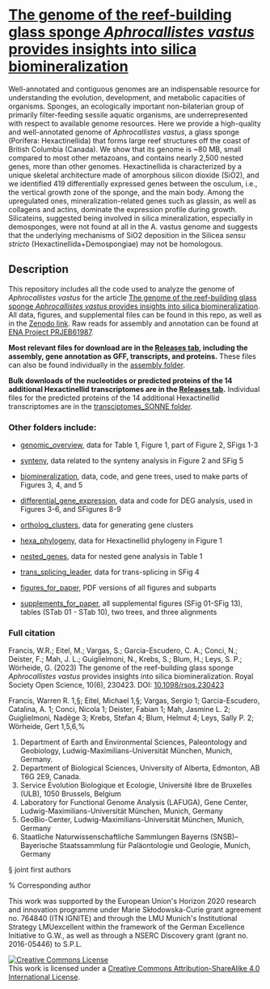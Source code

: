 # [The genome of the reef-building glass sponge *Aphrocallistes vastus* provides insights into silica biomineralization](https://royalsocietypublishing.org/doi/10.1098/rsos.230423) #
Well-annotated and contiguous genomes are an indispensable resource for understanding the evolution, development, and metabolic capacities of organisms. Sponges, an ecologically important non-bilaterian group of primarily filter-feeding sessile aquatic organisms, are underrepresented with respect to available genome resources. Here we provide a high-quality and well-annotated genome of *Aphrocallistes vastus*, a glass sponge (Porifera: Hexactinellida) that forms large reef structures off the coast of British Columbia (Canada). We show that its genome is ~80 MB, small compared to most other metazoans, and contains nearly 2,500 nested genes, more than other genomes. Hexactinellida is characterized by a unique skeletal architecture made of amorphous silicon dioxide (SiO2), and we identified 419 differentially expressed genes between the osculum, i.e., the vertical growth zone of the sponge, and the main body. Among the upregulated ones, mineralization-related genes such as glassin, as well as collagens and actins, dominate the expression profile during growth. Silicateins, suggested being involved in silica mineralization, especially in demosponges, were not found at all in the A. vastus genome and suggests that the underlying mechanisms of SiO2 deposition in the Silicea *sensu stricto* (Hexactinellida+Demospongiae) may not be homologous.

## Description ##
This repository includes all the code used to analyze the genome of *Aphrocallistes vastus* for the article [The genome of the reef-building glass sponge *Aphrocallistes vastus* provides insights into silica biomineralization](https://royalsocietypublishing.org/doi/10.1098/rsos.230423). All data, figures, and supplemental files can be found in this repo, as well as in the [Zenodo link](https://doi.org/10.5281/zenodo.7970685). Raw reads for assembly and annotation can be found at [ENA Project PRJEB61987](https://www.ebi.ac.uk/ena/browser/view/PRJEB61987).

**Most relevant files for download are in the [Releases tab](https://github.com/PalMuc/Aphrocallistes_vastus_genome/releases), including the assembly, gene annotation as GFF, transcripts, and proteins.** These files can also be found individually in the [assembly folder](https://github.com/PalMuc/Aphrocallistes_vastus_genome/tree/main/assembly).

**Bulk downloads of the nucleotides or predicted proteins of the 14 additional Hexactinellid transcriptomes are in the [Releases tab](https://github.com/PalMuc/Aphrocallistes_vastus_genome/releases).** Individual files for the predicted proteins of the 14 additional Hexactinellid transcriptomes are in the [transciptomes_SONNE folder](https://github.com/PalMuc/Aphrocallistes_vastus_genome/tree/main/transciptomes_SONNE).

### Other folders include: ###

* [genomic_overview](https://github.com/PalMuc/Aphrocallistes_vastus_genome/tree/main/genomic_overview), data for Table 1, Figure 1, part of Figure 2, SFigs 1-3
* [synteny](https://github.com/PalMuc/Aphrocallistes_vastus_genome/tree/main/synteny), data related to the synteny analysis in Figure 2 and SFig 5
* [biomineralization](https://github.com/PalMuc/Aphrocallistes_vastus_genome/tree/main/biomineralization), data, code, and gene trees, used to make parts of Figures 3, 4, and 5
* [differential_gene_expression](https://github.com/PalMuc/Aphrocallistes_vastus_genome/tree/main/differential_gene_expression), data and code for DEG analysis, used in Figures 3-6, and SFigures 8-9
* [ortholog_clusters](https://github.com/PalMuc/Aphrocallistes_vastus_genome/tree/main/ortholog_clusters), data for generating gene clusters
* [hexa_phylogeny](https://github.com/PalMuc/Aphrocallistes_vastus_genome/tree/main/hexa_phylogeny), data for Hexactinellid phylogeny in Figure 1
* [nested_genes](https://github.com/PalMuc/Aphrocallistes_vastus_genome/tree/main/nested_genes), data for nested gene analysis in Table 1
* [trans_splicing_leader](https://github.com/PalMuc/Aphrocallistes_vastus_genome/tree/main/trans_splicing_leader), data for trans-splicing in SFig 4
  
* [figures_for_paper](https://github.com/PalMuc/Aphrocallistes_vastus_genome/tree/main/figures_for_paper), PDF versions of all figures and subparts
* [supplements_for_paper](https://github.com/PalMuc/Aphrocallistes_vastus_genome/tree/main/supplements_for_paper), all supplemental figures (SFig 01-SFig 13), tables (STab 01 - STab 10), two trees, and three alignments


### Full citation ###
Francis, W.R.; Eitel, M.; Vargas, S.; Garcia-Escudero, C. A.; Conci, N.; Deister, F.; Mah, J. L.; Guiglielmoni, N., Krebs, S.; Blum, H.; Leys, S. P.; Wörheide, G. (2023) The genome of the reef-building glass sponge *Aphrocallistes vastus* provides insights into silica biomineralization. Royal Society Open Science, 10(6), 230423. DOI: [10.1098/rsos.230423](https://royalsocietypublishing.org/doi/10.1098/rsos.230423)

Francis, Warren R. 1,§; Eitel, Michael 1,§; Vargas, Sergio 1; Garcia-Escudero, Catalina, A. 1; Conci, Nicola 1; Deister, Fabian 1; Mah, Jasmine L. 2; Guiglielmoni, Nadège 3; Krebs, Stefan 4; Blum, Helmut 4; Leys, Sally P. 2; Wörheide, Gert 1,5,6,%

1. Department of Earth and Environmental Sciences, Paleontology and Geobiology, Ludwig-Maximilians-Universität München, Munich, Germany.
2. Department of Biological Sciences, University of Alberta, Edmonton, AB T6G 2E9, Canada.
3. Service Evolution Biologique et Ecologie, Université libre de Bruxelles (ULB), 1050 Brussels, Belgium
4. Laboratory for Functional Genome Analysis (LAFUGA), Gene Center, Ludwig-Maximilians-Universität München, Munich, Germany
5. GeoBio-Center, Ludwig-Maximilians-Universität München, Munich, Germany
6. Staatliche Naturwissenschaftliche Sammlungen Bayerns (SNSB)–Bayerische Staatssammlung für Paläontologie und Geologie, Munich, Germany

§ joint first authors

% Corresponding author

This work was supported by the European Union's Horizon 2020 research and innovation programme under Marie Skłodowska-Curie grant agreement no. 764840 (ITN IGNITE) and through the LMU Munich's Institutional Strategy LMUexcellent within the framework of the German Excellence Initiative to G.W., as well as through a NSERC Discovery grant (grant no. 2016-05446) to S.P.L.

<a rel="license" href="http://creativecommons.org/licenses/by-sa/4.0/"><img alt="Creative Commons License" style="border-width:0" src="https://i.creativecommons.org/l/by-sa/4.0/88x31.png" /></a><br />This work is licensed under a <a rel="license" href="http://creativecommons.org/licenses/by-sa/4.0/">Creative Commons Attribution-ShareAlike 4.0 International License</a>.
